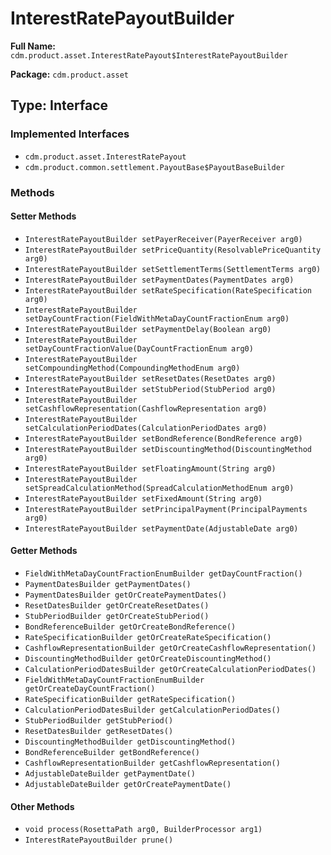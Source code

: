 # InterestRatePayoutBuilder

**Full Name:** `cdm.product.asset.InterestRatePayout$InterestRatePayoutBuilder`

**Package:** `cdm.product.asset`

## Type: Interface

### Implemented Interfaces

- `cdm.product.asset.InterestRatePayout`
- `cdm.product.common.settlement.PayoutBase$PayoutBaseBuilder`

### Methods

#### Setter Methods

- `InterestRatePayoutBuilder setPayerReceiver(PayerReceiver arg0)`
- `InterestRatePayoutBuilder setPriceQuantity(ResolvablePriceQuantity arg0)`
- `InterestRatePayoutBuilder setSettlementTerms(SettlementTerms arg0)`
- `InterestRatePayoutBuilder setPaymentDates(PaymentDates arg0)`
- `InterestRatePayoutBuilder setRateSpecification(RateSpecification arg0)`
- `InterestRatePayoutBuilder setDayCountFraction(FieldWithMetaDayCountFractionEnum arg0)`
- `InterestRatePayoutBuilder setPaymentDelay(Boolean arg0)`
- `InterestRatePayoutBuilder setDayCountFractionValue(DayCountFractionEnum arg0)`
- `InterestRatePayoutBuilder setCompoundingMethod(CompoundingMethodEnum arg0)`
- `InterestRatePayoutBuilder setResetDates(ResetDates arg0)`
- `InterestRatePayoutBuilder setStubPeriod(StubPeriod arg0)`
- `InterestRatePayoutBuilder setCashflowRepresentation(CashflowRepresentation arg0)`
- `InterestRatePayoutBuilder setCalculationPeriodDates(CalculationPeriodDates arg0)`
- `InterestRatePayoutBuilder setBondReference(BondReference arg0)`
- `InterestRatePayoutBuilder setDiscountingMethod(DiscountingMethod arg0)`
- `InterestRatePayoutBuilder setFloatingAmount(String arg0)`
- `InterestRatePayoutBuilder setSpreadCalculationMethod(SpreadCalculationMethodEnum arg0)`
- `InterestRatePayoutBuilder setFixedAmount(String arg0)`
- `InterestRatePayoutBuilder setPrincipalPayment(PrincipalPayments arg0)`
- `InterestRatePayoutBuilder setPaymentDate(AdjustableDate arg0)`

#### Getter Methods

- `FieldWithMetaDayCountFractionEnumBuilder getDayCountFraction()`
- `PaymentDatesBuilder getPaymentDates()`
- `PaymentDatesBuilder getOrCreatePaymentDates()`
- `ResetDatesBuilder getOrCreateResetDates()`
- `StubPeriodBuilder getOrCreateStubPeriod()`
- `BondReferenceBuilder getOrCreateBondReference()`
- `RateSpecificationBuilder getOrCreateRateSpecification()`
- `CashflowRepresentationBuilder getOrCreateCashflowRepresentation()`
- `DiscountingMethodBuilder getOrCreateDiscountingMethod()`
- `CalculationPeriodDatesBuilder getOrCreateCalculationPeriodDates()`
- `FieldWithMetaDayCountFractionEnumBuilder getOrCreateDayCountFraction()`
- `RateSpecificationBuilder getRateSpecification()`
- `CalculationPeriodDatesBuilder getCalculationPeriodDates()`
- `StubPeriodBuilder getStubPeriod()`
- `ResetDatesBuilder getResetDates()`
- `DiscountingMethodBuilder getDiscountingMethod()`
- `BondReferenceBuilder getBondReference()`
- `CashflowRepresentationBuilder getCashflowRepresentation()`
- `AdjustableDateBuilder getPaymentDate()`
- `AdjustableDateBuilder getOrCreatePaymentDate()`

#### Other Methods

- `void process(RosettaPath arg0, BuilderProcessor arg1)`
- `InterestRatePayoutBuilder prune()`

